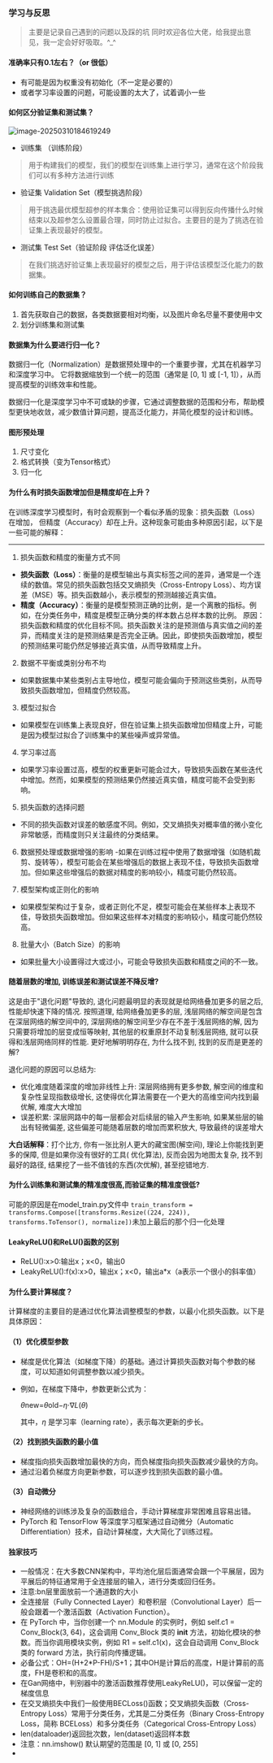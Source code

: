 ### 学习与反思

> 主要是记录自己遇到的问题以及踩的坑
> 同时欢迎各位大佬，给我提出意见，我一定会好好吸取。^_^

#### 准确率只有0.1左右？（or 很低）

- 有可能是因为权重没有初始化（不一定是必要的）
- 或者学习率设置的问题，可能设置的太大了，试着调小一些

#### 如何区分验证集和测试集？

![image-20250310184619249](https://lzz-1340752507.cos.ap-shanghai.myqcloud.com/lzz/image-20250310184619249.png)

- 训练集 （训练阶段）

> 用于构建我们的模型，我们的模型在训练集上进行学习，通常在这个阶段我们可以有多种方法进行训练

- 验证集 Validation Set（模型挑选阶段）

> 用于挑选最优模型超参的样本集合：使用验证集可以得到反向传播什么时候结束以及超参怎么设置最合理，同时防止过拟合。主要目的是为了挑选在验证集上表现最好的模型。

- 测试集 Test Set（验证阶段 评估泛化误差）

> 在我们挑选好验证集上表现最好的模型之后，用于评估该模型泛化能力的数据集。

#### 如何训练自己的数据集？

1. 首先获取自己的数据，各类数据要相对均衡，以及图片命名尽量不要使用中文
2. 划分训练集和测试集

#### 数据集为什么要进行归一化？

<p>数据归一化（Normalization）是数据预处理中的一个重要步骤，尤其在机器学习和深度学习中。
它将数据缩放到一个统一的范围（通常是 [0, 1] 或 [-1, 1]），从而提高模型的训练效率和性能。</p>
数据归一化是深度学习中不可或缺的步骤，它通过调整数据的范围和分布，帮助模型更快地收敛，减少数值计算问题，提高泛化能力，并简化模型的设计和训练。

#### 图形预处理

1. 尺寸变化
2. 格式转换（变为Tensor格式）
3. 归一化

#### 为什么有时损失函数增加但是精度却在上升？

在训练深度学习模型时，有时会观察到一个看似矛盾的现象：损失函数（Loss）在增加，
但精度（Accuracy）却在上升。这种现象可能由多种原因引起，以下是一些可能的解释：<hr/>

1. 损失函数和精度的衡量方式不同

- **损失函数（Loss）**：衡量的是模型输出与真实标签之间的差异，通常是一个连续的数值。常见的损失函数包括交叉熵损失（Cross-Entropy
  Loss）、均方误差（MSE）等。损失函数越小，表示模型的预测越接近真实值。
- **精度（Accuracy）**：衡量的是模型预测正确的比例，是一个离散的指标。例如，在分类任务中，精度是模型正确分类的样本数占总样本数的比例。
  原因：损失函数和精度的优化目标不同。损失函数关注的是预测值与真实值之间的差异，而精度关注的是预测结果是否完全正确。因此，即使损失函数增加，模型的预测结果可能仍然足够接近真实值，从而导致精度上升。

2. 数据不平衡或类别分布不均

- 如果数据集中某些类别占主导地位，模型可能会偏向于预测这些类别，从而导致损失函数增加，但精度仍然较高。

3. 模型过拟合

- 如果模型在训练集上表现良好，但在验证集上损失函数增加但精度上升，可能是因为模型过拟合了训练集中的某些噪声或异常值。

4. 学习率过高

- 如果学习率设置过高，模型的权重更新可能会过大，导致损失函数在某些迭代中增加。然而，如果模型的预测结果仍然接近真实值，精度可能不会受到影响。

5. 损失函数的选择问题

- 不同的损失函数对误差的敏感度不同。例如，交叉熵损失对概率值的微小变化非常敏感，而精度则只关注最终的分类结果。

6. 数据预处理或数据增强的影响
   -如果在训练过程中使用了数据增强（如随机裁剪、旋转等），模型可能会在某些增强后的数据上表现不佳，导致损失函数增加。但如果这些增强后的数据对精度的影响较小，精度可能仍然较高。

7. 模型架构或正则化的影响

- 如果模型架构过于复杂，或者正则化不足，模型可能会在某些样本上表现不佳，导致损失函数增加。但如果这些样本对精度的影响较小，精度可能仍然较高。

8. 批量大小（Batch Size）的影响

- 如果批量大小设置得过大或过小，可能会导致损失函数和精度之间的不一致。



#### 随着层数的增加, 训练误差和测试误差不降反增?

这是由于"退化问题"导致的, 退化问题最明显的表现就是给网络叠加更多的层之后, 性能却快速下降的情况. 按照道理, 给网络叠加更多的层,
浅层网络的解空间是包含在深层网络的解空间中的, 深层网络的解空间至少存在不差于浅层网络的解, 因为只需要将增加的层变成恒等映射,
其他层的权重原封不动复制浅层网络, 就可以获得和浅层网络同样的性能. 更好地解明明存在, 为什么找不到, 找到的反而是更差的解?

退化问题的原因可以总结为:

- 优化难度随着深度的增加非线性上升: 深层网络拥有更多参数, 解空间的维度和复杂性呈现指数级增长, 这使得优化算法需要在一个更大的高维空间内找到最优解,
  难度大大增加
- 误差积累: 深层网路中的每一层都会对后续层的输入产生影响, 如果某些层的输出有轻微偏差, 这些偏差可能随着层数的增加而累积放大,
  导致最终的误差增大

**大白话解释**：打个比方, 你有一张比别人更大的藏宝图(解空间), 理论上你能找到更多的保障, 但是如果你没有很好的工具(
优化算法), 反而会因为地图太复杂, 找不到最好的路径, 结果挖了一些不值钱的东西(次优解), 甚至挖错地方.



#### 为什么训练集和测试集的精准度很高,而验证集的精准度很低?

可能的原因是在model_train.py文件中
`train_transform = transforms.Compose([transforms.Resize((224, 224)), transforms.ToTensor(), normalize])`未加上最后的那个归一化处理

#### LeakyReLU()和ReLU()函数的区别

- ReLU():x>0:输出x；x<0，输出0
- LeakyReLU():f(x):x>0，输出x；x<0，输出a*x（a表示一个很小的斜率值）



#### 为什么要计算梯度？

计算梯度的主要目的是通过优化算法调整模型的参数，以最小化损失函数。以下是具体原因：

#### （1）**优化模型参数**

- 梯度是优化算法（如梯度下降）的基础。通过计算损失函数对每个参数的梯度，可以知道如何调整参数以减少损失。

- 例如，在梯度下降中，参数更新公式为：

  *θ*new=*θ*old−*η*⋅∇*L*(*θ*)

  其中，*η* 是学习率（learning rate），表示每次更新的步长。

#### （2）**找到损失函数的最小值**

- 梯度指向损失函数增加最快的方向，而负梯度指向损失函数减少最快的方向。
- 通过沿着负梯度方向更新参数，可以逐步找到损失函数的最小值。

#### （3）**自动微分**

- 神经网络的训练涉及复杂的函数组合，手动计算梯度非常困难且容易出错。
- PyTorch 和 TensorFlow 等深度学习框架通过自动微分（Automatic Differentiation）技术，自动计算梯度，大大简化了训练过程。



#### **独家技巧**

- 一般情况：在大多数CNN架构中，平均池化层后面通常会跟一个平展层，因为平展后的特征通常用于全连接层的输入，进行分类或回归任务。
- 注意:bn层里面放前一个通道数的大小
- 全连接层（Fully Connected Layer）和卷积层（Convolutional Layer）后一般会跟着一个激活函数（Activation Function）。
- 在 PyTorch 中，当你创建一个 nn.Module 的实例时，例如 self.c1 = Conv_Block(3, 64)，这会调用 Conv_Block 类的 __init__
  方法，初始化模块的参数。而当你调用模块实例，例如 R1 = self.c1(x)，这会自动调用 Conv_Block 类的 forward 方法，执行前向传播逻辑。
- 必备公式：OH=(H+2*P-FH)/S+1；其中OH是计算后的高度，H是计算前的高度，FH是卷积和的高度。
- 在Gan网络中，判别器中的激活函数推荐使用LeakyReLU()，可以保留一定的梯度信息
- 在交叉熵损失中我们一般使用BECLoss()函数；交叉熵损失函数（Cross-Entropy Loss）常用于分类任务，尤其是二分类任务（Binary Cross-Entropy Loss，简称 BCELoss）和多分类任务（Categorical Cross-Entropy Loss）
- len(dataloader)返回批次数，len(dataset)返回样本数 
- 注意：nn.imshow() 默认期望的范围是 [0, 1] 或 [0, 255]
- 

